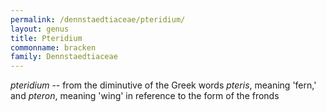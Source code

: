 ```yaml
---
permalink: /dennstaedtiaceae/pteridium/
layout: genus
title: Pteridium
commonname: bracken
family: Dennstaedtiaceae
---
```


*pteridium* -- from the diminutive of the Greek words *pteris*, meaning 'fern,' and *pteron*, meaning 'wing' in reference to the form of the fronds

